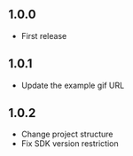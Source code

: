 ## 1.0.0

* First release

## 1.0.1

* Update the example gif URL

## 1.0.2

* Change project structure
* Fix SDK version restriction
